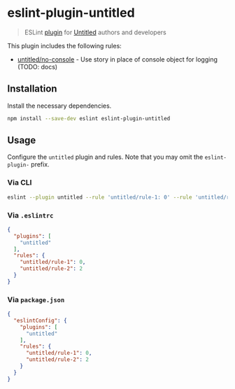 # eslint-plugin-untitled

> ESLint [plugin](http://eslint.org/docs/developer-guide/working-with-plugins) for [Untitled](https://billyzkid.github.io/untitled/) authors and developers

This plugin includes the following rules:

* [untitled/no-console](docs/rules/no-console.md) - Use story in place of console object for logging (TODO: docs)

## Installation

Install the necessary dependencies.

```sh
npm install --save-dev eslint eslint-plugin-untitled
```

## Usage

Configure the `untitled` plugin and rules. Note that you may omit the `eslint-plugin-` prefix.

### Via CLI

```sh
eslint --plugin untitled --rule 'untitled/rule-1: 0' --rule 'untitled/rule-2: 2'
```

### Via `.eslintrc`

```json
{
  "plugins": [
    "untitled"
  ],
  "rules": {
    "untitled/rule-1": 0,
    "untitled/rule-2": 2
  }
}
```

### Via `package.json`

```json
{
  "eslintConfig": {
    "plugins": [
      "untitled"
    ],
    "rules": {
      "untitled/rule-1": 0,
      "untitled/rule-2": 2
    }
  }
}
```
